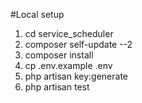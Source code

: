 #Local setup

1. cd service_scheduler
2. composer self-update --2
3. composer install
4. cp .env.example .env
5. php artisan key:generate
6. php artisan test






